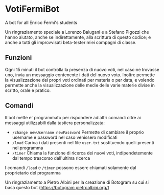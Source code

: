 # VotiFermiBot
A bot for all Enrico Fermi's students

Un ringraziamento speciale a Lorenzo Balugani e a Stefano Pigozzi che hanno aiutato, anche se indirettamente, alla scrittura di questo codice; e anche a tutti gli improvvisati beta-tester miei compagni di classe.

## Funzioni
Ogni 15 minuti il bot controlla la presenza di nuovo voti, nel caso ne trovasse uno, invia un messaggio contenente i dati del nuovo voto.
Inoltre permette la visualizzazione dei propri voti ordinati per materia o per data, e volendo permette anche la visualizzazione delle medie delle varie materie divise in scritto, orale e pratico.

## Comandi
Il bot mette e' programmato per rispondere ad altri comandi oltre ai messaggi utilizzabili dalla tastiera personalizzata:

* `/change newUsername newPassword` Permette di cambiare il proprio username e password nel caso venissero modificati
* `/load` Carica i dati presenti nel file `user.txt` sostituendo quelli presenti nel programma
* `/timer` Chiama la funzione di ricerca dei nuovi voti, indipendetemente dal tempo trascorso dall'ultima ricerca

I comandi `/load` e `/timer` possono essere chiamati solamente dal proprietario del programma


Un ringraziamento a Pietro Albini per la creazione di Botogram su cui si basa questo bot (https://botogram.pietroalbini.org/)
